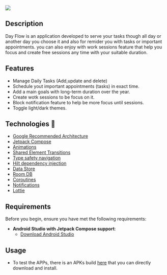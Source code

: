 <img src="https://github.com/user-attachments/assets/476a3bea-e23e-48d4-a49e-b82a384d4cae">

## Description
Day Flow is an application developed to serve your tasks though all day or another day you choose it and also for remider you with tasks or important appointments.
you can also enjoy with work sessions feature that help you focus and create free sessions any time with your suitable duration.

## Features
- Manage Daily Tasks (Add,update and delete)
- Schedule yout important appointments (tasks) in exact time.
- Add a main goals with long-term duration over the year.
- Create wotk sessions to be focus on it.
- Block notification feature to help be more focus until sessions.
- Toggle light/dark themes.

## Technologies 🚀
- [Google Recommended Architecture](https://developer.android.com/topic/architecture#recommended-app-arch)
- [Jetpack Compose](https://developer.android.com/compose#:~:text=Jetpack%20Compose%20is%20Android%E2%80%99s%20recommended%20modern)
- [Animations](https://developer.android.com/develop/ui/compose/animation/introduction)
- [Shared Element Transitions](https://developer.android.com/develop/ui/compose/animation/shared-elements)
- [Type safety navigation](https://developer.android.com/guide/navigation/design/type-safety)
- [Hilt dependency injection](https://developer.android.com/training/dependency-injection/hilt-android)
- [Data Store](https://developer.android.com/jetpack/androidx/releases/datastore)
- [Room DB](https://developer.android.com/training/data-storage/room)
- [Coroutines](https://developer.android.com/kotlin/coroutines)
- [Notifications](https://developer.android.com/develop/ui/views/notifications)
-  [Lottie](https://github.com/airbnb/lottie-android)

## Requirements
Before you begin, ensure you have met the following requirements:
- **Android Studio with Jetpack Compose support**:
    - [Download Android Studio](https://developer.android.com/studio)

 ## Usage
- To test the APPs, there is an APKs build  [here](https://github.com/ahmedfikry24/Day-Flow/blob/main/app/release/app-release.apk)  that you can directly download and install.
